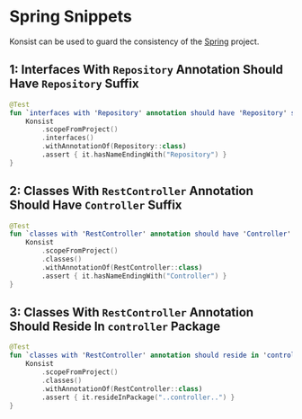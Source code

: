 # Spring Snippets

Konsist can be used to guard the consistency of the [Spring](https://spring.io/) project.

## 1: Interfaces With `Repository` Annotation Should Have `Repository` Suffix

```kotlin
@Test
fun `interfaces with 'Repository' annotation should have 'Repository' suffix`() {
    Konsist
        .scopeFromProject()
        .interfaces()
        .withAnnotationOf(Repository::class)
        .assert { it.hasNameEndingWith("Repository") }
}
```

## 2: Classes With `RestController` Annotation Should Have `Controller` Suffix

```kotlin
@Test
fun `classes with 'RestController' annotation should have 'Controller' suffix`() {
    Konsist
        .scopeFromProject()
        .classes()
        .withAnnotationOf(RestController::class)
        .assert { it.hasNameEndingWith("Controller") }
}
```

## 3: Classes With `RestController` Annotation Should Reside In `controller` Package

```kotlin
@Test
fun `classes with 'RestController' annotation should reside in 'controller' package`() {
    Konsist
        .scopeFromProject()
        .classes()
        .withAnnotationOf(RestController::class)
        .assert { it.resideInPackage("..controller..") }
}
```

